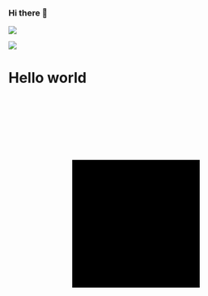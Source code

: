 ### Hi there 👋
![](https://komarev.com/ghpvc/?username=Martijn-Faber&color=00000)

<img align="center" src="https://github-readme-stats.vercel.app/api/top-langs/?username=Martijn-Faber&theme=dark&show_icons=true" />


<h1>Hello world</h1>

<svg viewBox="0 0 200 200" xmlns="http://www.w3.org/2000/svg">
  <rect width="100" height="100" x="50" y="50"/>
</svg>


